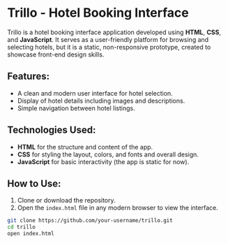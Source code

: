 # Trillo - Hotel Booking Interface

Trillo is a hotel booking interface application developed using **HTML**, **CSS**, and **JavaScript**. It serves as a user-friendly platform for browsing and selecting hotels, but it is a static, non-responsive prototype, created to showcase front-end design skills.

## Features:
- A clean and modern user interface for hotel selection.
- Display of hotel details including images and descriptions.
- Simple navigation between hotel listings.

## Technologies Used:
- **HTML** for the structure and content of the app.
- **CSS** for styling the layout, colors, and fonts and overall design.
- **JavaScript** for basic interactivity (the app is static for now).

## How to Use:
1. Clone or download the repository.
2. Open the `index.html` file in any modern browser to view the interface.

```bash
git clone https://github.com/your-username/trillo.git
cd trillo
open index.html
